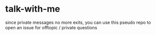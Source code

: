 # talk-with-me

since private messages no more exits, you can use this pseudo repo to open an issue for offtopic / private  questions
